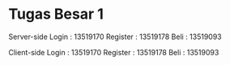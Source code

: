 # Tugas Besar 1
Server-side
Login : 13519170
Register : 13519178
Beli : 13519093

Client-side
Login : 13519170
Register : 13519178
Beli : 13519093


